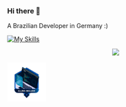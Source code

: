 ### Hi there 👋
A Brazilian Developer in Germany :)

[![My Skills](https://skillicons.dev/icons?i=js,html,css,wasm)](https://skillicons.dev)

<p align="center">
  <a href="https://skillicons.dev">
    <img src="https://skillicons.dev/iconS, html,css,figma,vscode,js" />
  </a>
</p>

 <img src="Badge_Alura_B2B_Sharer (1).png" alt="Bbadge-Altura" width="90" height="90"/>
 



          
        
